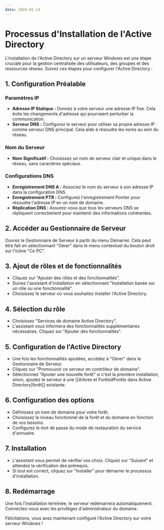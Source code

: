 ```yaml
---
date: 2024-01-14
---
```

# Processus d'Installation de l'Active Directory

L'installation de l'Active Directory sur un serveur Windows est une étape cruciale pour la gestion centralisée des utilisateurs, des groupes et des ressources réseau. Suivez ces étapes pour configurer l'Active Directory :

## 1. Configuration Préalable

### Paramètres IP
- **Adresse IP Statique :** Donnez à votre serveur une adresse IP fixe. Cela évite les changements d'adresse qui pourraient perturber la communication.
- **Serveur DNS :** Configurez le serveur pour utiliser sa propre adresse IP comme serveur DNS principal. Cela aide à résoudre les noms au sein du réseau.
### Nom du Serveur
- **Nom Significatif :** Choisissez un nom de serveur clair et unique dans le réseau, sans caractères spéciaux.
### Configurations DNS
- **Enregistrement DNS A :** Associez le nom du serveur à son adresse IP dans la configuration DNS.
- **Enregistrement PTR :** Configurez l'enregistrement Pointer pour résoudre l'adresse IP en un nom de domaine.
- **Réplication DNS :** Assurez-vous que tous les serveurs DNS se répliquent correctement pour maintenir des informations cohérentes.

## 2. Accéder au Gestionnaire de Serveur

Ouvrez le Gestionnaire de Serveur à partir du menu Démarrer. Cela peut être fait en sélectionnant "Gérer" dans le menu contextuel du bouton droit sur l'icône "Ce PC".

## 3. Ajout de rôles et de fonctionnalités

- Cliquez sur "Ajouter des rôles et des fonctionnalités".
- Suivez l'assistant d'installation en sélectionnant "Installation basée sur un rôle ou une fonctionnalité".
- Choisissez le serveur où vous souhaitez installer l'Active Directory.

## 4. Sélection du rôle

- Choisissez "Services de domaine Active Directory".
- L'assistant vous informera des fonctionnalités supplémentaires nécessaires. Cliquez sur "Ajouter des fonctionnalités".

## 5. Configuration de l'Active Directory

- Une fois les fonctionnalités ajoutées, accédez à "Gérer" dans le Gestionnaire de Serveur.
- Cliquez sur "Promouvoir ce serveur en contrôleur de domaine".
- Sélectionnez "Ajouter une nouvelle forêt" si c'est la première installation, sinon, ajoutez le serveur à une [[Arbres et Forêts#Forêts dans Active Directory|forêt]] existante.

## 6. Configuration des options

- Définissez un nom de domaine pour votre forêt.
- Choisissez le niveau fonctionnel de la forêt et du domaine en fonction de vos besoins.
- Configurez le mot de passe du mode de restauration du service d'annuaire.

## 7. Installation

- L'assistant vous permet de vérifier vos choix. Cliquez sur "Suivant" et attendez la vérification des prérequis.
- Si tout est correct, cliquez sur "Installer" pour démarrer le processus d'installation.

## 8. Redémarrage

Une fois l'installation terminée, le serveur redémarrera automatiquement. Connectez-vous avec les privilèges d'administrateur du domaine.

Félicitations, vous avez maintenant configuré l'Active Directory sur votre serveur Windows !